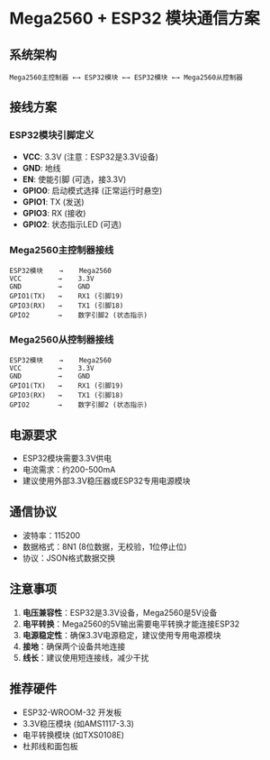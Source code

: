 # Mega2560 + ESP32 模块通信方案

## 系统架构
```
Mega2560主控制器 ←→ ESP32模块 ←→ ESP32模块 ←→ Mega2560从控制器
```

## 接线方案

### ESP32模块引脚定义
- **VCC**: 3.3V (注意：ESP32是3.3V设备)
- **GND**: 地线
- **EN**: 使能引脚 (可选，接3.3V)
- **GPIO0**: 启动模式选择 (正常运行时悬空)
- **GPIO1**: TX (发送)
- **GPIO3**: RX (接收)
- **GPIO2**: 状态指示LED (可选)

### Mega2560主控制器接线
```
ESP32模块    →    Mega2560
VCC         →    3.3V
GND         →    GND
GPIO1(TX)   →    RX1 (引脚19)
GPIO3(RX)   →    TX1 (引脚18)
GPIO2       →    数字引脚2 (状态指示)
```

### Mega2560从控制器接线
```
ESP32模块    →    Mega2560
VCC         →    3.3V
GND         →    GND
GPIO1(TX)   →    RX1 (引脚19)
GPIO3(RX)   →    TX1 (引脚18)
GPIO2       →    数字引脚2 (状态指示)
```

## 电源要求
- ESP32模块需要3.3V供电
- 电流需求：约200-500mA
- 建议使用外部3.3V稳压器或ESP32专用电源模块

## 通信协议
- 波特率：115200
- 数据格式：8N1 (8位数据，无校验，1位停止位)
- 协议：JSON格式数据交换

## 注意事项
1. **电压兼容性**：ESP32是3.3V设备，Mega2560是5V设备
2. **电平转换**：Mega2560的5V输出需要电平转换才能连接ESP32
3. **电源稳定性**：确保3.3V电源稳定，建议使用专用电源模块
4. **接地**：确保两个设备共地连接
5. **线长**：建议使用短连接线，减少干扰

## 推荐硬件
- ESP32-WROOM-32 开发板
- 3.3V稳压模块 (如AMS1117-3.3)
- 电平转换模块 (如TXS0108E)
- 杜邦线和面包板

